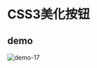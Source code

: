 # CSS3美化按钮

## demo

![demo-17](https://github.com/vxhly/web-demo/blob/master/demo-17/images/demo-17.png)
